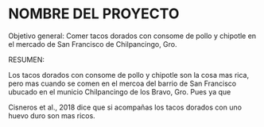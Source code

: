 NOMBRE DEL PROYECTO
============================================

Objetivo general: Comer tacos dorados con consome de pollo y chipotle en el mercado de San Francisco de Chilpancingo, Gro. 

RESUMEN: 

Los tacos dorados con consome de pollo y chipotle son la cosa mas rica, pero mas cuando se comen en el mercoa del barrio de San Francisco ubucado en el municio Chilpancingo de los Bravo, Gro. 
Pues ya que

Cisneros et al., 2018 dice que si acompañas los tacos dorados con uno huevo duro son mas ricos. 
